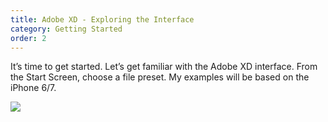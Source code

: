 ```yaml
---
title: Adobe XD - Exploring the Interface
category: Getting Started
order: 2
---
```


It’s time to get started. Let’s get familiar with the Adobe XD interface. From the Start Screen, choose a file preset. My examples will be based on the iPhone 6/7. 

![](//placehold.it/800x600)
